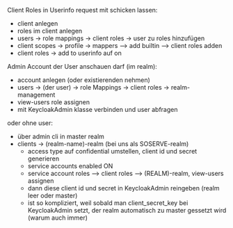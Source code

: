 Client Roles in Userinfo request mit schicken lassen:
- client anlegen
- roles im client anlegen
- users -> role mappings -> client roles -> user zu roles hinzufügen
- client scopes -> profile -> mappers --> add builtin --> client roles adden
- client roles -> add to userinfo auf on


Admin Account der User anschauen darf (im realm):
- account anlegen (oder existierenden nehmen)
- users -> (der user) -> role Mappings -> client roles -> realm-management
- view-users role assignen
- mit KeycloakAdmin klasse verbinden und user abfragen

oder ohne user:
- über admin cli in master realm
- clients -> (realm-name)-realm (bei uns als SOSERVE-realm)
  - access type auf confidential umstellen, client id und secret generieren
  - service accounts enabled ON
  - service account roles --> client roles --> (REALM)-realm, view-users assignen
  - dann diese client id und secret in KeycloakAdmin reingeben (realm leer oder master)
  - ist so kompliziert, weil sobald man client_secret_key bei KeycloakAdmin setzt, der realm automatisch zu master gessetzt wird (warum auch immer)